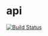 # api
[![Build Status](https://travis-ci.org/hu-easel/api.svg?branch=master)](https://travis-ci.org/hu-easel/api)
